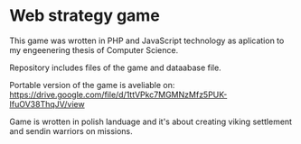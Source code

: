 # Web strategy game
This game was wrotten in PHP and JavaScript technology as aplication to my engeenering thesis of Computer Science.

Repository includes files of the game and dataabase file.

Portable version of the game is aveliable on: https://drive.google.com/file/d/1ttVPkc7MGMNzMfz5PUK-IfuOV38ThqJV/view

Game is wrotten in polish landuage and it's about creating viking settlement and sendin warriors on missions.

